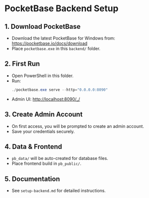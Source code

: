 # PocketBase Backend Setup

## 1. Download PocketBase
- Download the latest PocketBase for Windows from: https://pocketbase.io/docs/download
- Place `pocketbase.exe` in this `backend/` folder.

## 2. First Run
- Open PowerShell in this folder.
- Run:
  ```powershell
  ./pocketbase.exe serve --http="0.0.0.0:8090"
  ```
- Admin UI: [http://localhost:8090/_/](http://localhost:8090/_/)

## 3. Create Admin Account
- On first access, you will be prompted to create an admin account.
- Save your credentials securely.

## 4. Data & Frontend
- `pb_data/` will be auto-created for database files.
- Place frontend build in `pb_public/`.

## 5. Documentation
- See `setup-backend.md` for detailed instructions.
